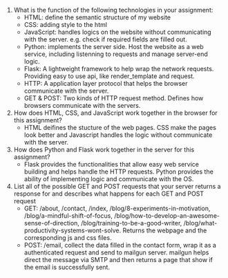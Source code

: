 1. What is the function of the following technologies in your assignment:
    - HTML: define the semantic structure of my website
    - CSS: adding style to the html
    - JavaScript: handles logics on the website without communicating with the server. e.g. check if required fields are filled out.
    - Python: implements the server side. Host the website as a web service, including listenning to requests and manage server-end logic.
    - Flask: A lightweight framework to help wrap the network requests. Providing easy to use api, like render_template and request.
    - HTTP: A application layer protocol that helps the browser communicate with the server.
    - GET & POST: Two kinds of HTTP request method. Defines how browsers communicate with the servers.
2. How does HTML, CSS, and JavaScript work together in the browser for this assignment?
    - HTML deifines the stucture of the web pages. CSS make the pages look better and Javascript handles the logic without communicate with the server. 
3. How does Python and Flask work together in the server for this assignment?
    - Flask provides the functionalities that allow easy web service building and helps handle the HTTP requests. Python provides the ability of implementing logic and communicate with the OS. 
4. List all of the possible GET and POST requests that your server returns a response for and describes what happens for each GET and POST request
    - GET: /about, /contact, /index, /blog/8-experiments-in-motivation, /blog/a-mindful-shift-of-focus, /blog/how-to-develop-an-awesome-sense-of-direction, /blog/training-to-be-a-good-writer, /blog/what-productivity-systems-wont-solve. Returns the webpage and the corresponding js and css files.
    - POST: /email, collect the data filled in the contact form, wrap it as a authenticated request and send to mailgun server. mailgun helps direct the message via SMTP and then returns a page that show if the email is successfully sent. 